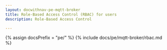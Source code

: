 ```yaml
---
layout: docwithnav-pe-mqtt-broker
title: Role-Based Access Control (RBAC) for users
description: Role-Based Access Control

---
```


{% assign docsPrefix = "pe/" %}
{% include docs/pe/mqtt-broker/rbac.md %}